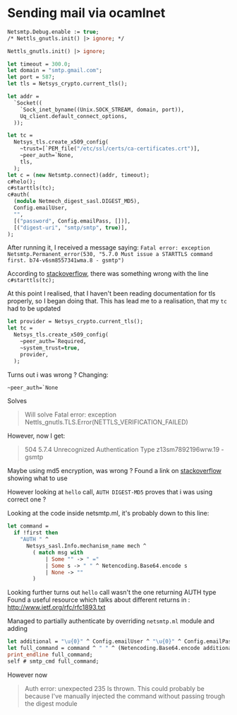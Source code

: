 # Sending mail via ocamlnet

```ocaml
Netsmtp.Debug.enable := true;
/* Nettls_gnutls.init() |> ignore; */

Nettls_gnutls.init() |> ignore;

let timeout = 300.0;
let domain = "smtp.gmail.com";
let port = 587;
let tls = Netsys_crypto.current_tls();

let addr =
  `Socket((
    `Sock_inet_byname((Unix.SOCK_STREAM, domain, port)),
    Uq_client.default_connect_options,
  ));

let tc =
  Netsys_tls.create_x509_config(
    ~trust=[`PEM_file("/etc/ssl/certs/ca-certificates.crt")],
    ~peer_auth=`None,
    tls,
  );
let c = (new Netsmtp.connect)(addr, timeout);
c#helo();
c#starttls(tc);
c#auth(
  (module Netmech_digest_sasl.DIGEST_MD5),
  Config.emailUser,
  "",
  [("password", Config.emailPass, [])],
  [("digest-uri", "smtp/smtp", true)],
);
```

After running it, I received a message saying: `Fatal error: exception Netsmtp.Permanent_error(530, "5.7.0 Must issue a STARTTLS command first. b74-v6sm8557341wma.8 - gsmtp")`

According to [stackoverflow](https://stackoverflow.com/questions/10509699/must-issue-a-starttls-command-first), there was something wrong with the line `c#starttls(tc);`

At this point I realised, that I haven't been reading documentation for tls properly, so I began doing that.
This has lead me to a realisation, that my `tc` had to be updated

```ocaml
let provider = Netsys_crypto.current_tls();
let tc =
  Netsys_tls.create_x509_config(
    ~peer_auth=`Required,
    ~system_trust=true,
    provider,
  );
```

Turns out i was wrong ? Changing:
```ocaml
~peer_auth=`None
```

Solves
> Will solve Fatal error: exception Nettls_gnutls.TLS.Error(NETTLS_VERIFICATION_FAILED)

However, now I get:
 > 504 5.7.4 Unrecognized Authentication Type z13sm7892196wrw.19 - gsmtp

Maybe using md5 encryption, was wrong ? Found a link on [stackoverflow](https://stackoverflow.com/questions/6787056/what-mechanism-does-gmail-use-for-user-authentication) showing what to use

However looking at `hello` call, `AUTH DIGEST-MD5` proves that i was using correct one ?

Looking at the code inside netsmtp.ml, it's probably down to this line:

```ocaml
let command =
  if !first then 
    "AUTH " ^
      Netsys_sasl.Info.mechanism_name mech ^
        ( match msg with
            | Some "" -> " ="
            | Some s -> " " ^ Netencoding.Base64.encode s
            | None -> ""
        )
```

Looking further turns out `hello` call wasn't the one returning AUTH type
Found a useful resource which talks about different returns in : http://www.ietf.org/rfc/rfc1893.txt

Managed to partially authenticate by overriding `netsmtp.ml` module and adding

```ocaml
let additional = "\u{0}" ^ Config.emailUser ^ "\u{0}" ^ Config.emailPass in
let full_command = command ^ " " ^ (Netencoding.Base64.encode additional) in
print_endline full_command;
self # smtp_cmd full_command;
```

However now
> Auth error: unexpected 235 
Is thrown. This could probably be because I've manually injected the command without passing trough the digest module